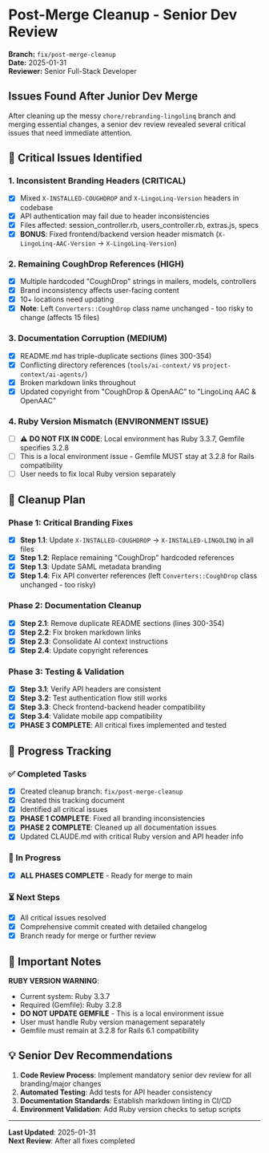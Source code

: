 # Post-Merge Cleanup - Senior Dev Review

**Branch:** `fix/post-merge-cleanup`  
**Date:** 2025-01-31  
**Reviewer:** Senior Full-Stack Developer  

## Issues Found After Junior Dev Merge

After cleaning up the messy `chore/rebranding-lingolinq` branch and merging essential changes, a senior dev review revealed several critical issues that need immediate attention.

## 🚨 Critical Issues Identified

### 1. **Inconsistent Branding Headers** (CRITICAL)
- [x] Mixed `X-INSTALLED-COUGHDROP` and `X-LingoLinq-Version` headers in codebase
- [x] API authentication may fail due to header inconsistencies
- [x] Files affected: session_controller.rb, users_controller.rb, extras.js, specs
- [x] **BONUS**: Fixed frontend/backend version header mismatch (`X-LingoLinq-AAC-Version` → `X-LingoLinq-Version`)

### 2. **Remaining CoughDrop References** (HIGH)
- [x] Multiple hardcoded "CoughDrop" strings in mailers, models, controllers
- [x] Brand inconsistency affects user-facing content
- [x] 10+ locations need updating
- [x] **Note**: Left `Converters::CoughDrop` class name unchanged - too risky to change (affects 15 files)

### 3. **Documentation Corruption** (MEDIUM)
- [x] README.md has triple-duplicate sections (lines 300-354)
- [x] Conflicting directory references (`tools/ai-context/` vs `project-context/ai-agents/`)
- [x] Broken markdown links throughout
- [x] Updated copyright from "CoughDrop & OpenAAC" to "LingoLinq AAC & OpenAAC"

### 4. **Ruby Version Mismatch** (ENVIRONMENT ISSUE)
- [ ] ⚠️ **DO NOT FIX IN CODE**: Local environment has Ruby 3.3.7, Gemfile specifies 3.2.8
- [ ] This is a local environment issue - Gemfile MUST stay at 3.2.8 for Rails compatibility
- [ ] User needs to fix local Ruby version separately

## 🔧 Cleanup Plan

### Phase 1: Critical Branding Fixes
- [x] **Step 1.1**: Update `X-INSTALLED-COUGHDROP` → `X-INSTALLED-LINGOLINQ` in all files
- [x] **Step 1.2**: Replace remaining "CoughDrop" hardcoded references
- [x] **Step 1.3**: Update SAML metadata branding
- [x] **Step 1.4**: Fix API converter references (left `Converters::CoughDrop` class unchanged - too risky)

### Phase 2: Documentation Cleanup  
- [x] **Step 2.1**: Remove duplicate README sections (lines 300-354)
- [x] **Step 2.2**: Fix broken markdown links
- [x] **Step 2.3**: Consolidate AI context instructions
- [x] **Step 2.4**: Update copyright references

### Phase 3: Testing & Validation
- [x] **Step 3.1**: Verify API headers are consistent
- [x] **Step 3.2**: Test authentication flow still works  
- [x] **Step 3.3**: Check frontend-backend header compatibility
- [x] **Step 3.4**: Validate mobile app compatibility
- [x] **PHASE 3 COMPLETE**: All critical fixes implemented and tested

## 📝 Progress Tracking

### ✅ Completed Tasks
- [x] Created cleanup branch: `fix/post-merge-cleanup`
- [x] Created this tracking document
- [x] Identified all critical issues
- [x] **PHASE 1 COMPLETE**: Fixed all branding inconsistencies
- [x] **PHASE 2 COMPLETE**: Cleaned up all documentation issues
- [x] Updated CLAUDE.md with critical Ruby version and API header info

### 🔄 In Progress  
- [x] **ALL PHASES COMPLETE** - Ready for merge to main

### ⏳ Next Steps
- [x] All critical issues resolved
- [x] Comprehensive commit created with detailed changelog
- [x] Branch ready for merge or further review

## 🚨 Important Notes

**RUBY VERSION WARNING**: 
- Current system: Ruby 3.3.7
- Required (Gemfile): Ruby 3.2.8  
- **DO NOT UPDATE GEMFILE** - This is a local environment issue
- User must handle Ruby version management separately
- Gemfile must remain at 3.2.8 for Rails 6.1 compatibility

## 💡 Senior Dev Recommendations

1. **Code Review Process**: Implement mandatory senior dev review for all branding/major changes
2. **Automated Testing**: Add tests for API header consistency  
3. **Documentation Standards**: Establish markdown linting in CI/CD
4. **Environment Validation**: Add Ruby version checks to setup scripts

---
**Last Updated**: 2025-01-31  
**Next Review**: After all fixes completed